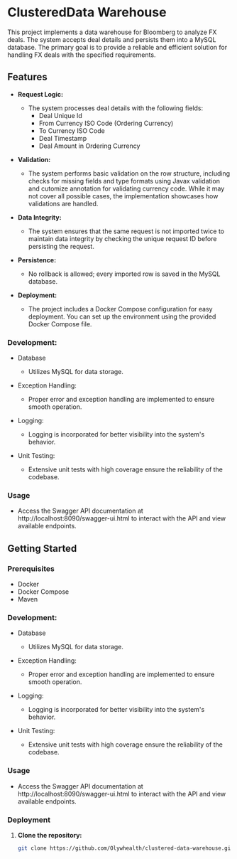 # ClusteredData Warehouse

This project implements a data warehouse for Bloomberg to analyze FX deals. The system accepts deal details and persists them into a MySQL database. The primary goal is to provide a reliable and efficient solution for handling FX deals with the specified requirements.

## Features

- **Request Logic:**
  - The system processes deal details with the following fields:
    - Deal Unique Id
    - From Currency ISO Code (Ordering Currency)
    - To Currency ISO Code
    - Deal Timestamp
    - Deal Amount in Ordering Currency

- **Validation:**
  - The system performs basic validation on the row structure, including checks for missing fields and type formats using Javax validation and cutomize annotation for validating currency code. While it may not cover all possible cases, the implementation showcases how validations are handled.

- **Data Integrity:**
  - The system ensures that the same request is not imported twice to maintain data integrity by checking the unique request ID before persisting the request.

- **Persistence:**
  - No rollback is allowed; every imported row is saved in the MySQL database.

- **Deployment:**
  - The project includes a Docker Compose configuration for easy deployment. You can set up the environment using the provided Docker Compose file.
 
### Development:
- Database
  - Utilizes MySQL for data storage.

- Exception Handling:
  - Proper error and exception handling are implemented to ensure smooth operation.

- Logging:
  - Logging is incorporated for better visibility into the system's behavior.
 
- Unit Testing:
  - Extensive unit tests with high coverage ensure the reliability of the codebase.
 

### Usage
- Access the Swagger API documentation at http://localhost:8090/swagger-ui.html to interact with the API and view available endpoints.

## Getting Started

### Prerequisites

- Docker
- Docker Compose
- Maven

### Development:
- Database
  - Utilizes MySQL for data storage.

- Exception Handling:
  - Proper error and exception handling are implemented to ensure smooth operation.

- Logging:
  - Logging is incorporated for better visibility into the system's behavior.
 
- Unit Testing:
  - Extensive unit tests with high coverage ensure the reliability of the codebase.
 

### Usage
- Access the Swagger API documentation at http://localhost:8090/swagger-ui.html to interact with the API and view available endpoints.

### Deployment

1. **Clone the repository:**

   ```bash
   git clone https://github.com/Olywhealth/clustered-data-warehouse.git
